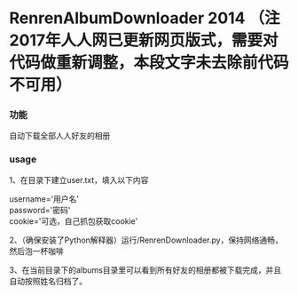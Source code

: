 ﻿# RenrenAlbumDownloader 2014 （注2017年人人网已更新网页版式，需要对代码做重新调整，本段文字未去除前代码不可用）

### 功能

自动下载全部人人好友的相册

### usage

1、在目录下建立user.txt，填入以下内容

username='用户名'  
password='密码'  
cookie='可选，自己抓包获取cookie'  

2、（确保安装了Python解释器）运行/RenrenDownloader.py，保持网络通畅，然后泡一杯咖啡

3、在当前目录下的albums目录里可以看到所有好友的相册都被下载完成，并且自动按照姓名归档了。
